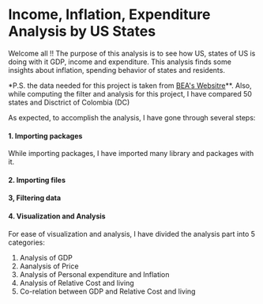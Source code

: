 # Income, Inflation, Expenditure Analysis by US States

Welcome all !! The purpose of this analysis is to see how US, states of US is doing with it GDP, income and expenditure. This analysis finds some insights about
inflation, spending behavior of states and residents. 

*P.S. the data needed for this project is taken from [BEA's Websitre](https://apps.bea.gov/regional/downloadzip.cfm)**. Also, while computing the filter and analysis 
for this project, I have compared 50 states and Disctrict of Colombia (DC)

As expected, to accomplish the analysis, I have gone through several steps:

#### 1. Importing packages
While importing packages, I have imported many library and packages with it.
#### 2. Importing files
#### 3, Filtering data
#### 4. Visualization and Analysis
  
  For ease of visualization and analysis, I have divided the analysis part into 5 categories:
  1. Analysis of GDP
  2. Aanalysis of Price
  3. Analysis of Personal expenditure and Inflation
  4. Analysis of Relative Cost and living
  5. Co-relation between GDP and Relative Cost and living
  
  
